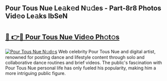 ## Pour Tous Nue Le𝚊k𝚎d N𝚞𝚍es - Part-8r8 Photos Vid𝚎o Le𝚊ks IbSeN

# <h2><a href="http://fb72raz.evod.top/?m=Pour+Tous+Nue">🔗 👉🔴 Pour Tous Nue Vid𝚎o Ph𝚘t𝚘s</a></h2>

[![Pour Tous Nue N𝚞d𝚎s](https://i.imgur.com/8V9OHl7.gif)](http://fb72raz.evod.top/?m=Pour+Tous+Nue)
Web celebrity Pour Tous Nue and digital artist, renowned for posting dance and lifestyle content through solo and collaborative dance routines and brief videos. The public's fascination with Pour Tous Nue personal life has only fueled his popularity, making him a more intriguing public figure. 
